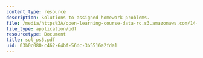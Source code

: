 ```yaml
---
content_type: resource
description: Solutions to assigned homework problems.
file: /media/https%3A/open-learning-course-data-rc.s3.amazonaws.com/14-44-energy-economics-spring-2007/03b0c080c46264bf56dc3b5516a2fda1_sol_ps5.pdf
file_type: application/pdf
resourcetype: Document
title: sol_ps5.pdf
uid: 03b0c080-c462-64bf-56dc-3b5516a2fda1
---
```

